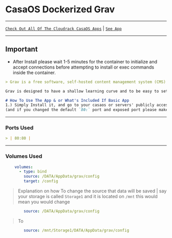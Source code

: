 # CasaOS Dockerized Grav

***

[`Check Out All Of The Cloudrack CasaOS Apps`](../) | [`See App`](../Plesk/)

***

## Important

* After Install please wait 1-5 minutes for the container to initialize and accept connections before attempting to install or exec commands inside the container.

```md
> Grav is a free software, self-hosted content management system (CMS) written in the PHP programming language and based on the Symfony web application framework. It uses a flat-file database for both backend and frontend.

Grav is designed to have a shallow learning curve and to be easy to set up. The focus of Grav is speed and simplicity, rather than an abundance of built-in features that come at the expense of complexity.
```

```md
# How To Use The App & or What's Included If Basic App
1.) Simply Install it, and go to your casaos or servers' publicly accessible IP address.
(and if you changed the default `80:` port and exposed port please make sure to navigate to that `IP.IP.IP.IP`:`port`.)
```

***

### Ports Used

```md
> | 80:80 |  
```

***

### Volumes Used

```yaml
    volumes:
      - type: bind
        source: /DATA/AppData/grav/config
        target: /config
```

> Explanation on how To change the source that data will be saved | say your storage is called `Storage1` and it is located on `/mnt` this would mean you would change

```yaml
        source: /DATA/AppData/grav/config
```

> To

```yaml
        source: /mnt/Storage1/DATA/AppData/grav/config
```

